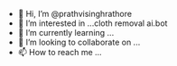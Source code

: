- 👋 Hi, I’m @prathvisinghrathore
- 👀 I’m interested in ...cloth removal ai.bot
- 🌱 I’m currently learning ...
- 💞️ I’m looking to collaborate on ...
- 📫 How to reach me ...

<!---
prathvisinghrathore/prathvisinghrathore is a ✨ special ✨ repository because its `README.md` (this file) appears on your GitHub profile.
You can click the Preview link to take a look at your changes.
--->
